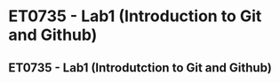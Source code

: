 # ET0735 - Lab1 (Introduction to Git and Github)
## ET0735 - Lab1 (Introdutction to Git and Github)
